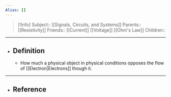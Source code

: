 ```yaml
---
Alias: []
---
```

> [!Info]
> Subject:: [[Signals, Circuits, and Systems]]
> Parents:: [[Resistivity]]
> Friends:: [[Current]] [[Voltage]] [[Ohm's Law]]
> Children:: 
---
- ## Definition
	- How much a physical object in physical conditions opposes the flow of [[Electron|Electrons]] though it.
---
- ## Reference